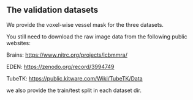 ## The validation datasets
We provide the voxel-wise vessel mask for the three datasets.

You still need to download the raw image data from the following public websites:

Brains: https://www.nitrc.org/projects/icbmmra/

EDEN: https://zenodo.org/record/3994749

TubeTK: https://public.kitware.com/Wiki/TubeTK/Data

we also provide the train/test split in each dataset dir.
